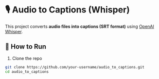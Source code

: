 # 🎙️ Audio to Captions (Whisper)

This project converts **audio files into captions (SRT format)** using [OpenAI Whisper](https://github.com/openai/whisper).

## 🚀 How to Run

1. Clone the repo
```bash
git clone https://github.com/your-username/audio_to_captions.git
cd audio_to_captions
